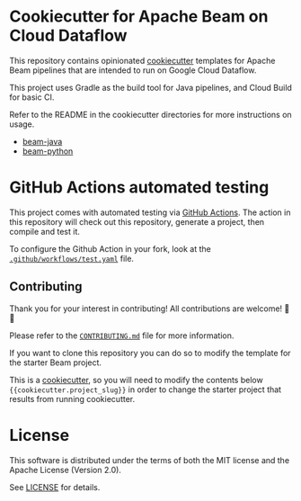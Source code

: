 # Cookiecutter for Apache Beam on Cloud Dataflow

This repository contains opinionated [cookiecutter](https://cookiecutter.readthedocs.io/en/stable/README.html) templates for Apache Beam pipelines that are intended to run on Google Cloud Dataflow.

This project uses Gradle as the build tool for Java pipelines, and Cloud Build for basic CI.

Refer to the README in the cookiecutter directories for more instructions on usage.

* [beam-java]()
* [beam-python]()

# GitHub Actions automated testing

This project comes with automated testing via [GitHub Actions](https://github.com/features/actions). The action in this repository will check out this repository, generate a project, then compile and test it.

To configure the Github Action in your fork, look at the [`.github/workflows/test.yaml`](.github/workflows/test.yaml) file.

## Contributing

Thank you for your interest in contributing!
All contributions are welcome! 🎉🎊

Please refer to the [`CONTRIBUTING.md`](CONTRIBUTING.md) file for more information.

If you want to clone this repository you can do so to modify the template for the starter Beam project.

This is a [cookiecutter](https://cookiecutter.readthedocs.io/en/stable/README.html), so you will need to modify the contents below `{{cookiecutter.project_slug}}`
in order to change the starter project that results from running cookiecutter.


# License

This software is distributed under the terms of both the MIT license and the
Apache License (Version 2.0).

See [LICENSE](LICENSE) for details.